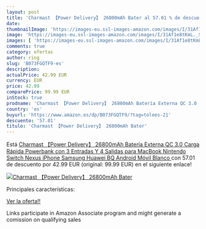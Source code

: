 ```yaml
---
layout: post
title: 'Charmast 【Power Delivery】 26800mAh Bater al 57.01 % de descuento'
date: 
thumbnailImage: 'https://images-eu.ssl-images-amazon.com/images/I/31Af1e8tKmL._SL200_.jpg'
image: 'https://images-eu.ssl-images-amazon.com/images/I/31Af1e8tKmL._SL200_.jpg'
images: [ 'https://images-eu.ssl-images-amazon.com/images/I/31Af1e8tKmL._SL200_.jpg' ]
comments: true
category: ofertas
author: ring
slug: 'B073FGQTF9-es'
description:
actualPrice: 42.99 EUR
currency: EUR
price: 42.99
comparePrice: 99.99 EUR
inStock: true
prodname: 'Charmast 【Power Delivery】 26800mAh Batería Externa QC 3.0 Carga Rápida Powerbank con 3 Entradas Y 4 Salidas para MacBook Nintendo Switch Nexus iPhone Samsung Huawei BQ Android Móvil  Blanco '
country: 'es'
buyurl: 'https://www.amazon.es/dp/B073FGQTF9/?tag=tolees-21'
descuento: '57.01'
titulo: 'Charmast 【Power Delivery】 26800mAh Bater'
---
```


Está [Charmast 【Power Delivery】 26800mAh Batería Externa QC 3.0 Carga Rápida Powerbank con 3 Entradas Y 4 Salidas para MacBook Nintendo Switch Nexus iPhone Samsung Huawei BQ Android Móvil  Blanco ](https://www.amazon.es/dp/B073FGQTF9/?tag=tolees-21) con 57.01 de descuento por 42.99 EUR (original: 99.99 EUR) en el siguiente enlace!

[![Charmast 【Power Delivery】 26800mAh Bater](https://images-eu.ssl-images-amazon.com/images/I/31Af1e8tKmL._SL200_.jpg)](https://www.amazon.es/dp/B073FGQTF9/?tag=tolees-21)

Principales características:


[Ver la oferta!!](https://www.amazon.es/dp/B073FGQTF9/?tag=tolees-21)

Links participate in Amazon Associate program and might generate a comission on qualifying sales


